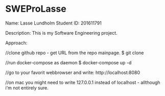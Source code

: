 # SWEProLasse

Name: Lasse Lundholm
Student ID: 201611791

Description:
This is my Software Engineering project.

Approach:

//clone github repo - get URL from the repo mainpage.
$ git clone <URL>

//run docker-compose as daemon
$ docker-compose up -d

//go to your favorit webbrowser and write:
http://localhost:8080

//on mac you might need to write 127.0.0.1 instead of localhost - allthough i'm not entirely sure.
